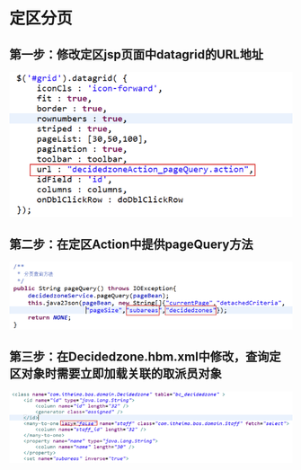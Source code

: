 # 定区分页

## 第一步：修改定区jsp页面中datagrid的URL地址

![](../../../../.gitbook/assets/image%20%28102%29.png)

## 第二步：在定区Action中提供pageQuery方法

![](../../../../.gitbook/assets/image%20%2844%29.png)

## 第三步：在Decidedzone.hbm.xml中修改，查询定区对象时需要立即加载关联的取派员对象

![](../../../../.gitbook/assets/image%20%2810%29.png)

